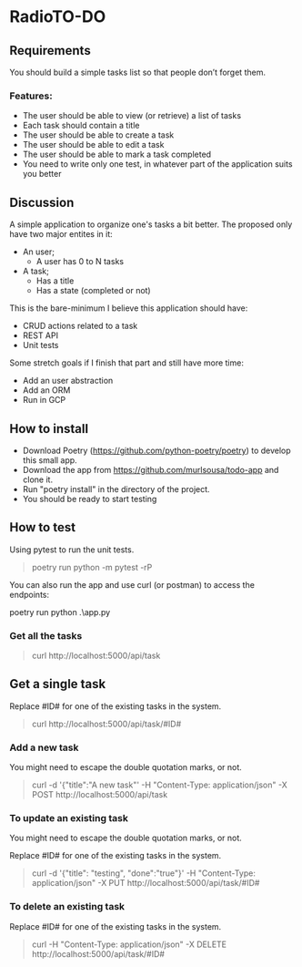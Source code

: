# RadioTO-DO

## Requirements

You should build a simple tasks list so that people don’t forget them.

### Features:

- The user should be able to view (or retrieve) a list of tasks
- Each task should contain a title
- The user should be able to create a task
- The user should be able to edit a task
- The user should be able to mark a task completed
- You need to write only one test, in whatever part of the application suits you better

## Discussion

A simple application to organize one's tasks a bit better. The proposed only have two major entites in it:

* An user;
    * A user has 0 to N tasks
* A task;
    * Has a title
    * Has a state (completed or not)

This is the bare-minimum I believe this application should have:

- CRUD actions related to a task
- REST API
- Unit tests

Some stretch goals if I finish that part and still have more time:

- Add an user abstraction
- Add an ORM
- Run in GCP

## How to install

- Download Poetry (https://github.com/python-poetry/poetry) to develop this small app.
- Download the app from https://github.com/murlsousa/todo-app and clone it.
- Run "poetry install" in the directory of the project.
- You should be ready to start testing

## How to test

Using pytest to run the unit tests.

> poetry run python -m pytest -rP

You can also run the app and use curl (or postman) to access the endpoints:

poetry run python .\app.py

### Get all the tasks

> curl http://localhost:5000/api/task

## Get a single task

Replace #ID# for one of the existing tasks in the system.

> curl http://localhost:5000/api/task/#ID#

### Add a new task

You might need to escape the double quotation marks, or not.

> curl -d '{"title":"A new task"' -H "Content-Type: application/json" -X POST http://localhost:5000/api/task

### To update an existing task

You might need to escape the double quotation marks, or not.

Replace #ID# for one of the existing tasks in the system.

> curl -d '{"title": "testing", "done":"true"}' -H "Content-Type: application/json" -X PUT http://localhost:5000/api/task/#ID#

### To delete an existing task

Replace #ID# for one of the existing tasks in the system.

> curl -H "Content-Type: application/json" -X DELETE http://localhost:5000/api/task/#ID#